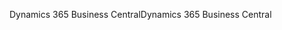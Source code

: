 <span data-ttu-id="a65d8-101">Dynamics 365 Business Central</span><span class="sxs-lookup"><span data-stu-id="a65d8-101">Dynamics 365 Business Central</span></span>
